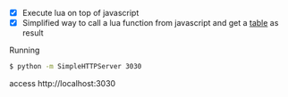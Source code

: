 * [x] Execute lua on top of javascript
* [x] Simplified way to call a lua function from javascript and get a [table][1] as result

Running

```bash
$ python -m SimpleHTTPServer 3030
```

access http://localhost:3030

[1]: https://www.lua.org/pil/2.5.html